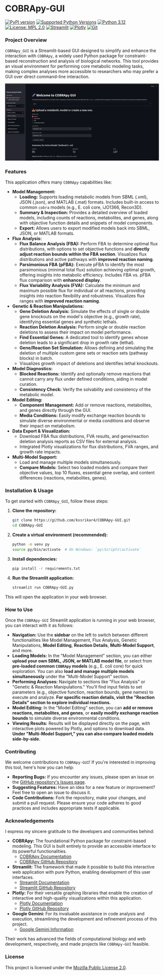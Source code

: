 # COBRApy-GUI
[![PyPI version](https://img.shields.io/pypi/v/cobra.svg)](https://pypi.org/project/cobra/)
[![Supported Python Versions](https://img.shields.io/pypi/pyversions/cobra.svg)](https://pypi.org/project/cobra/)
[![Python 3.12](https://img.shields.io/badge/python-3.12-blue.svg)](https://www.python.org/downloads/release/python-3120/)
[![License: MPL 2.0](https://img.shields.io/badge/License-MPL_2.0-brightgreen.svg)](https://opensource.org/licenses/MPL-2.0)
[![Streamlit](https://img.shields.io/badge/Streamlit-FF4B4B?style=for-the-badge&logo=streamlit&logoColor=white)](https://streamlit.io)
[![Plotly](https://img.shields.io/badge/Plotly-27636C?style=for-the-badge&logo=plotly&logoColor=white)](https://plotly.com/)
[![Git](https://img.shields.io/badge/Version%20Control-Git-F05032?style=for-the-badge&logo=git&logoColor=white)](https://git-scm.com/)

### Project Overview

`COBRApy_GUI` is a Streamlit-based GUI designed to simplify and enhance the interaction with `COBRApy`, a widely used Python package for constraint-based reconstruction and analysis of biological networks. This tool provides an visual environment for performing core metabolic modeling tasks, making complex analyses more accessible to researchers who may prefer a GUI over direct command-line interaction.

![Preview](.github/GUI.png)

### Features

This application offers many `COBRApy` capabilities like:

* **Model Management:**
    * **Loading:** Supports loading metabolic models from SBML (.xml), JSON (.json), and MATLAB (.mat) formats. Includes built-in access to common `cobra` models (e.g., E. coli core, iJO1366, Recon3D).
    * **Summary & Inspection:** Provides a detailed overview of loaded models, including counts of reactions, metabolites, and genes, along with objective function details and snippets of model components.
    * **Export:** Allows users to export modified models back into SBML, JSON, or MATLAB formats.
* **Flux Analysis:**
    * **Flux Balance Analysis (FBA):** Perform FBA to determine optimal flux distributions, with options to set objective functions and **directly adjust reaction bounds within the FBA section**. Visualizes flux distributions and active pathways with **improved reaction naming**.
    * **Parsimonious FBA (pFBA):** Execute pFBA to identify the most parsimonious (minimal total flux) solution achieving optimal growth, offering insights into metabolic efficiency. Includes FBA vs. pFBA flux comparison with **enhanced display**.
    * **Flux Variability Analysis (FVA):** Calculate the minimum and maximum possible flux for individual or all reactions, providing insights into reaction flexibility and robustness. Visualizes flux ranges with **improved reaction naming**.
* **Genetic & Reaction Manipulations:**
    * **Gene Deletion Analysis:** Simulate the effects of single or double gene knockouts on the model's objective (e.g., growth rate), identifying essential genes and synthetic lethals.
    * **Reaction Deletion Analysis:** Perform single or double reaction deletions to assess their impact on model performance.
    * **Find Essential Genes:** A dedicated tool to identify genes whose deletion leads to a significant drop in growth rate (lethal).
    * **Gene/Reaction Set Simulation:** Allows defining and simulating the deletion of multiple custom gene sets or reaction sets (pathway blocks) in batch.
    * Visualizes growth impact of deletions and identifies lethal knockouts.
* **Model Diagnostics:**
    * **Blocked Reactions:** Identify and optionally remove reactions that cannot carry any flux under defined conditions, aiding in model curation.
    * **Consistency Check:** Verify the solvability and consistency of the metabolic model.
* **Model Editing:**
    * **Component Management:** Add or remove reactions, metabolites, and genes directly through the GUI.
    * **Media Conditions:** Easily modify exchange reaction bounds to simulate diverse environmental or media conditions and observe their impact on metabolism.
* **Data Export & Visualization:**
    * Download FBA flux distributions, FVA results, and gene/reaction deletion analysis reports as CSV files for external analysis.
    * Integrated Plotly visualizations for flux distributions, FVA ranges, and growth rate impacts.
* **Multi-Model Support:**
    * Load and manage multiple models simultaneously.
    * **Compare Models:** Select two loaded models and compare their objective values, top 10 fluxes, essential gene overlap, and content differences (reactions, metabolites, genes).
    
### Installation & Usage

To get started with `COBRApy_GUI`, follow these steps:

1.  **Clone the repository:**
    ```bash
    git clone https://github.com/kssrikar4/COBRApy-GUI.git
    cd COBRApy-GUI
    ```
2.  **Create a virtual environment (recommended):**
    ```bash
    python -m venv py
    source py/bin/activate  # On Windows: `py\Scripts\activate`
    ```
3.  **Install dependencies:**
    ```bash
    pip install -r requirements.txt
    ```
4.  **Run the Streamlit application:**
    ```bash
    streamlit run COBRApy-GUI.py
    ```

This will open the application in your web browser.

### How to Use

Once the `COBRApy-GUI` Streamlit application is running in your web browser, you can interact with it as follows:

* **Navigation:** Use the **sidebar** on the left to switch between different functionalities like Model Management, Flux Analysis, Genetic Manipulations, **Model Editing**, **Reaction Details**, **Multi-Model Support**, and more.
* **Loading Models:** In the "Model Management" section, you can either **upload your own SBML, JSON, or MATLAB model file**, or select from **pre-loaded common `COBRApy` models** (e.g., E. coli core) for quick exploration. You can also **load and manage multiple models simultaneously** under the "Multi-Model Support" section.
* **Performing Analyses:** Navigate to sections like "Flux Analysis" or "Genetic & Reaction Manipulations." You'll find input fields to set parameters (e.g., objective function, reaction bounds, gene names) to execute and analyze. **For specific reaction details, visit the "Reaction Details" section to explore individual reactions.**
* **Model Editing:** In the "Model Editing" section, you can **add or remove reactions, metabolites, and genes**, or **easily modify exchange reaction bounds** to simulate diverse environmental conditions.
* **Viewing Results:** Results will be displayed directly on the page, with interactive plots powered by Plotly, and options to download data. **Under "Multi-Model Support," you can also compare loaded models side-by-side.**

### Contributing

We welcome contributions to `COBRApy-GUI`\! If you're interested in improving this tool, here's how you can help:

  * **Reporting Bugs:** If you encounter any issues, please open an issue on the [GitHub repository's Issues page](https://github.com/kssrikar4/COBRApy-GUI/issues).
  * **Suggesting Features:** Have an idea for a new feature or improvement? Feel free to open an issue to discuss it.
  * **Code Contributions:** Fork the repository, make your changes, and submit a pull request. Please ensure your code adheres to good practices and includes appropriate tests if applicable.


### Acknowledgements

I express my sincere gratitude to the developers and communities behind:

* **COBRApy:** The foundational Python package for constraint-based modeling. This GUI is built entirely to provide an accessible interface to its powerful functionalities.
    * [COBRApy Documentation](https://cobrapy.readthedocs.io/)
    * [COBRApy GitHub Repository](https://github.com/opencobra/cobrapy)
* **Streamlit:** The framework that made it possible to build this interactive web application with pure Python, enabling development of this user interfaces.
    * [Streamlit Documentation](https://docs.streamlit.io/)
    * [Streamlit GitHub Repository](https://github.com/streamlit/streamlit)
 * **Plotly:** For their versatile graphing libraries that enable the creation of interactive and high-quality visualizations within this application.
      * [Plotly Documentation](https://plotly.com/python/)
      * [Plotly GitHub Repository](https://github.com/plotly/plotly.py)
  * **Google Gemini:** For its invaluable assistance in code analysis and execution, streamlining the development and refinement process of this project.
      * [Google Gemini Information](https://gemini.google.com/)

Their work has advanced the fields of computational biology and web development, respectively, and made projects like `COBRApy-GUI` feasible.

### License

This project is licensed under the [Mozilla Public License 2.0](https://opensource.org/licenses/MPL-2.0).

